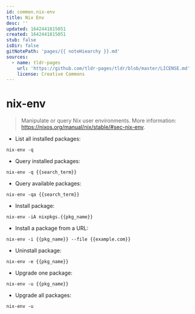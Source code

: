 ```yaml
---
id: common.nix-env
title: Nix Env
desc: ''
updated: 1642441815051
created: 1642441815051
stub: false
isDir: false
gitNotePath: 'pages/{{ noteHiearchy }}.md'
sources:
  - name: tldr-pages
    url: 'https://github.com/tldr-pages/tldr/blob/master/LICENSE.md'
    license: Creative Commons
---
```

# nix-env

> Manipulate or query Nix user environments.
> More information: <https://nixos.org/manual/nix/stable/#sec-nix-env>.

- List all installed packages:

`nix-env -q`

- Query installed packages:

`nix-env -q {{search_term}}`

- Query available packages:

`nix-env -qa {{search_term}}`

- Install package:

`nix-env -iA nixpkgs.{{pkg_name}}`

- Install a package from a URL:

`nix-env -i {{pkg_name}} --file {{example.com}}`

- Uninstall package:

`nix-env -e {{pkg_name}}`

- Upgrade one package:

`nix-env -u {{pkg_name}}`

- Upgrade all packages:

`nix-env -u`

